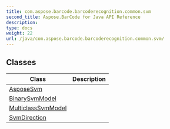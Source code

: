 ```yaml
---
title: com.aspose.barcode.barcoderecognition.common.svm
second_title: Aspose.BarCode for Java API Reference
description: 
type: docs
weight: 22
url: /java/com.aspose.barcode.barcoderecognition.common.svm/
---
```


## Classes

| Class | Description |
| --- | --- |
| [AsposeSvm](../com.aspose.barcode.barcoderecognition.common.svm/asposesvm) |  |
| [BinarySvmModel](../com.aspose.barcode.barcoderecognition.common.svm/binarysvmmodel) |  |
| [MulticlassSvmModel](../com.aspose.barcode.barcoderecognition.common.svm/multiclasssvmmodel) |  |
| [SvmDirection](../com.aspose.barcode.barcoderecognition.common.svm/svmdirection) |  |

